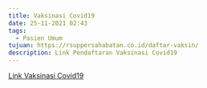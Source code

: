 ```yaml
---
title: Vaksinasi Covid19
date: 25-11-2021 02:43
tags:
  - Pasien Umum
tujuan: https://rsuppersahabatan.co.id/daftar-vaksin/
description: Link Pendaftaran Vaksinasi Covid19
---
```

[Link Vaksinasi Covid19](https://rsuppersahabatan.co.id/daftar-vaksin/)